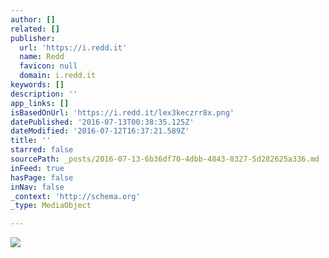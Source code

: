 ```yaml
---
author: []
related: []
publisher:
  url: 'https://i.redd.it'
  name: Redd
  favicon: null
  domain: i.redd.it
keywords: []
description: ''
app_links: []
isBasedOnUrl: 'https://i.redd.it/lex3keczrr8x.png'
datePublished: '2016-07-13T00:38:35.125Z'
dateModified: '2016-07-12T16:37:21.589Z'
title: ''
starred: false
sourcePath: _posts/2016-07-13-6b36df70-4dbb-4843-8327-5d282625a336.md
inFeed: true
hasPage: false
inNav: false
_context: 'http://schema.org'
_type: MediaObject

---
```

<article style=""><img src="https://i.redd.it/lex3keczrr8x.png" /></article>